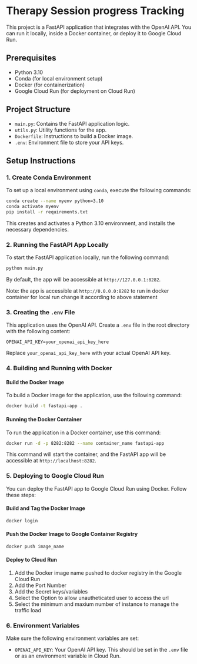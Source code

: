 
# Therapy Session progress Tracking

This project is a FastAPI application that integrates with the OpenAI API. You can run it locally, inside a Docker container, or deploy it to Google Cloud Run.

## Prerequisites

- Python 3.10
- Conda (for local environment setup)
- Docker (for containerization)
- Google Cloud Run (for deployment on Cloud Run)

## Project Structure

- `main.py`: Contains the FastAPI application logic.
- `utils.py`: Utility functions for the app.
- `Dockerfile`: Instructions to build a Docker image.
- `.env`: Environment file to store your API keys.

## Setup Instructions

### 1. Create Conda Environment

To set up a local environment using `conda`, execute the following commands:

```bash
conda create --name myenv python=3.10
conda activate myenv
pip install -r requirements.txt
```

This creates and activates a Python 3.10 environment, and installs the necessary dependencies.

### 2. Running the FastAPI App Locally

To start the FastAPI application locally, run the following command:

```bash
python main.py
```

By default, the app will be accessible at `http://127.0.0.1:8282`.

Note: the app is accessible at `http://0.0.0.0:8282` to run in docker container for local run change it according to above statement

### 3. Creating the `.env` File

This application uses the OpenAI API. Create a `.env` file in the root directory with the following content:

```env
OPENAI_API_KEY=your_openai_api_key_here
```

Replace `your_openai_api_key_here` with your actual OpenAI API key.

### 4. Building and Running with Docker

#### Build the Docker Image

To build a Docker image for the application, use the following command:

```bash
docker build -t fastapi-app .
```

#### Running the Docker Container

To run the application in a Docker container, use this command:

```bash
docker run -d -p 8282:8282 --name container_name fastapi-app
```

This command will start the container, and the FastAPI app will be accessible at `http://localhost:8282`.



### 5. Deploying to Google Cloud Run

You can deploy the FastAPI app to Google Cloud Run using Docker. Follow these steps:

#### Build and Tag the Docker Image

```bash
docker login 
```

#### Push the Docker Image to Google Container Registry

```bash
docker push image_name
```

#### Deploy to Cloud Run

1. Add the Docker image name pushed to docker registry in the Google Cloud Run
2. Add the Port Number 
3. Add the Secret keys/variables
4. Select the Option to allow unautheticated user to access the url 
5. Select the minimum and maxium number of instance to manage the traffic load

### 6. Environment Variables

Make sure the following environment variables are set:

- `OPENAI_API_KEY`: Your OpenAI API key. This should be set in the `.env` file or as an environment variable in Cloud Run.

